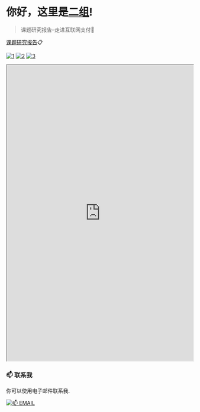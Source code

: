 # 你好，这里是[二组](https://2z.cyming.top)! 
  
 > 课题研究报告–走进互联网支付📎

[课题研究报告](https://2z.cyming.top/ty/淄川中学通用技术团队评价表.pdf)📋

[![1](https://img.cyming.top/file/1410ebb613e2cc7e923fd.jpg)](#)
[![2](https://img.cyming.top/file/e767105b49d54c1bafea4.jpg)](#)
[![3](https://img.cyming.top/file/4c8e12f17a5d6bba05395.jpg)](#)

<iframe
  src="https://mozilla.github.io/pdf.js/web/viewer.html?file=https://2z.cyming.top/ty/淄川中学通用技术团队评价表.pdf"
  width="100%"
  height="800px"></iframe>

 ### 📫 联系我 
  
 你可以使用电子邮件联系我. 
  
 [![📫 EMAIL](https://img.shields.io/badge/📫%20EMAIL-c@cyming.top-%2357728B?style=for-the-badge)](mailto:c@cyming.top)
